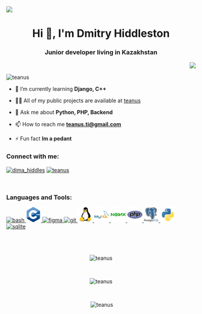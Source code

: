 <img align='center' src="https://www.seoclerk.com/pics/623349-1zrUim1534228832.jpg">


<h1 align="center">Hi 👋, I'm Dmitry Hiddleston</h1>
<h3 align="center">Junior developer living in Kazakhstan</h3>
<img align="right" src="https://raw.githubusercontent.com/trepichio/trepichio/master/assets/code.gif">
<br>
<p align="left"> <img src="https://komarev.com/ghpvc/?username=teanus&label=Profile%20views&color=0e75b6&style=flat" alt="teanus" /> </p>

- 🌱 I’m currently learning **Django, C++**

- 👨‍💻 All of my public projects are available at [teanus](https://github.com/teanus?tab=repositories)

- 💬 Ask me about **Python, PHP, Backend**

- 📫 How to reach me **teanus.ti@gmail.com**

- ⚡ Fun fact **Im a pedant** 

<h3 align="left">Connect with me:</h3>
<p align="left">
<a href="https://instagram.com/dima_hiddles" target="blank"><img align="center" src="https://raw.githubusercontent.com/rahuldkjain/github-profile-readme-generator/master/src/images/icons/Social/instagram.svg" alt="dima_hiddles" height="30" width="40" /></a>
<a href="https://www.youtube.com/@teanus/" target="blank"><img align="center" src="https://raw.githubusercontent.com/rahuldkjain/github-profile-readme-generator/master/src/images/icons/Social/youtube.svg" alt="teanus" height="30" width="40" /></a>
</p>
<br>
<h3 align="left">Languages and Tools:</h3>
<p align="left"> <a href="https://www.gnu.org/software/bash/" target="_blank" rel="noreferrer"> <img src="https://www.vectorlogo.zone/logos/gnu_bash/gnu_bash-icon.svg" alt="bash" width="40" height="40"/> </a> <a href="https://www.w3schools.com/cpp/" target="_blank" rel="noreferrer"> <img src="https://raw.githubusercontent.com/devicons/devicon/master/icons/cplusplus/cplusplus-original.svg" alt="cplusplus" width="40" height="40"/> </a> <a href="https://www.figma.com/" target="_blank" rel="noreferrer"> <img src="https://www.vectorlogo.zone/logos/figma/figma-icon.svg" alt="figma" width="40" height="40"/> </a> <a href="https://git-scm.com/" target="_blank" rel="noreferrer"> <img src="https://www.vectorlogo.zone/logos/git-scm/git-scm-icon.svg" alt="git" width="40" height="40"/> </a> <a href="https://www.linux.org/" target="_blank" rel="noreferrer"> <img src="https://raw.githubusercontent.com/devicons/devicon/master/icons/linux/linux-original.svg" alt="linux" width="40" height="40"/> </a> <a href="https://www.mysql.com/" target="_blank" rel="noreferrer"> <img src="https://raw.githubusercontent.com/devicons/devicon/master/icons/mysql/mysql-original-wordmark.svg" alt="mysql" width="40" height="40"/> </a> <a href="https://www.nginx.com" target="_blank" rel="noreferrer"> <img src="https://raw.githubusercontent.com/devicons/devicon/master/icons/nginx/nginx-original.svg" alt="nginx" width="40" height="40"/> </a> <a href="https://www.php.net" target="_blank" rel="noreferrer"> <img src="https://raw.githubusercontent.com/devicons/devicon/master/icons/php/php-original.svg" alt="php" width="40" height="40"/> </a> <a href="https://www.postgresql.org" target="_blank" rel="noreferrer"> <img src="https://raw.githubusercontent.com/devicons/devicon/master/icons/postgresql/postgresql-original-wordmark.svg" alt="postgresql" width="40" height="40"/> </a> <a href="https://www.python.org" target="_blank" rel="noreferrer"> <img src="https://raw.githubusercontent.com/devicons/devicon/master/icons/python/python-original.svg" alt="python" width="40" height="40"/> </a><a href="https://www.sqlite.org/" target="_blank" rel="noreferrer"> <img src="https://www.vectorlogo.zone/logos/sqlite/sqlite-icon.svg" alt="sqlite" width="40" height="40"/> </a>
<br>
<br>
<br>
<br>
<p align='center'><img align="center" src="https://github-readme-streak-stats.herokuapp.com?user=TEANUS&theme=blueberry_duo&hide_border=true&sideLabels=763EF7&ring=DD2727&fire=DDBC4C&currStreakLabel=0AF4C5&sideNums=DDDD22&dates=DD4A3A" alt="teanus" /></p>
<br>
<p align='center'><img src="https://tea-stats-p40x85a63-teanus.vercel.app/api/top-langs?username=teanus&show_icons=true&locale=en&layout=compact&bg_color=00000000" alt="teanus"
 /></p>
<br>
<p align='center'>&nbsp;<img src="https://tea-stats-p40x85a63-teanus.vercel.app/api?username=teanus&show_icons=true&locale=en&bg_color=00000000" alt="teanus" /></p>

